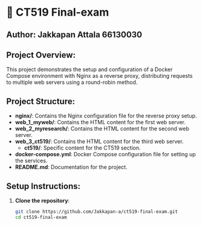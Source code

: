 # 🌟 CT519 Final-exam

## Author: Jakkapan Attala 66130030
## Project Overview:
This project demonstrates the setup and configuration of a Docker Compose environment with Nginx as a reverse proxy, distributing requests to multiple web servers using a round-robin method.

## Project Structure:
- **nginx/**: Contains the Nginx configuration file for the reverse proxy setup.
- **web_1_myweb/**: Contains the HTML content for the first web server.
- **web_2_myresearch/**: Contains the HTML content for the second web server.
- **web_3_ct519/**: Contains the HTML content for the third web server.
  - **ct519/**: Specific content for the CT519 section.
- **docker-compose.yml**: Docker Compose configuration file for setting up the services.
- **README.md**: Documentation for the project.

## Setup Instructions:
1. **Clone the repository**:
   ```sh
   git clone https://github.com/Jakkapan-a/ct519-final-exam.git
   cd ct519-final-exam
